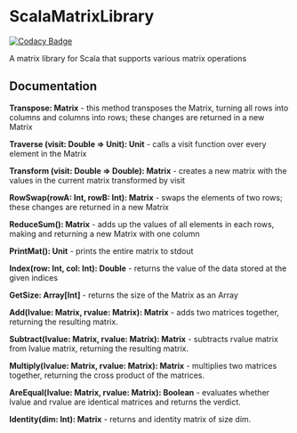 # ScalaMatrixLibrary

[![Codacy Badge](https://api.codacy.com/project/badge/Grade/c73fbc3c518b4bd1a31efaf6ca9ec18b)](https://app.codacy.com/app/mengistristen/ScalaMatrixLibrary?utm_source=github.com&utm_medium=referral&utm_content=JustinBoehnen/ScalaMatrixLibrary&utm_campaign=Badge_Grade_Dashboard)

A matrix library for Scala that supports various matrix operations

## Documentation

**Transpose: Matrix** - this method transposes the Matrix, turning all rows into columns and columns into rows; these changes are returned in a new Matrix

**Traverse (visit: Double => Unit): Unit** - calls a visit function over every element in the Matrix

**Transform (visit: Double => Double): Matrix** - creates a new matrix with the values in the current matrix transformed by visit

**RowSwap(rowA: Int, rowB: Int): Matrix** - swaps the elements of two rows; these changes are returned in a new Matrix

**ReduceSum(): Matrix** - adds up the values of all elements in each rows, making and returning a new Matrix with one column

**PrintMat(): Unit** - prints the entire matrix to stdout

**Index(row: Int, col: Int): Double** - returns the value of the data stored at the given indices

**GetSize: Array\[Int]** - returns the size of the Matrix as an Array

**Add(lvalue: Matrix, rvalue: Matrix): Matrix** - adds two matrices together, returning the resulting matrix.

**Subtract(lvalue: Matrix, rvalue: Matrix): Matrix** - subtracts rvalue matrix from lvalue matrix, returning the resulting matrix.

**Multiply(lvalue: Matrix, rvalue: Matrix): Matrix** - multiplies two matrices together, returning the cross product of the matrices.

**AreEqual(lvalue: Matrix, rvalue: Matrix): Boolean** - evaluates whether lvalue and rvalue are identical matrices and returns the verdict.

**Identity(dim: Int): Matrix** - returns and identity matrix of size dim.
